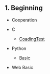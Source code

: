 ## 1. Beginning

- Cooperation
- C
  - [CoadingTest](https://github.com/ChanYoung-dev/programmers-Algorithm "코딩테스트")

- Python
  - [Basic](https://github.com/ChanYoung-dev/pythonBasic "기초문법")
- Web Basic


